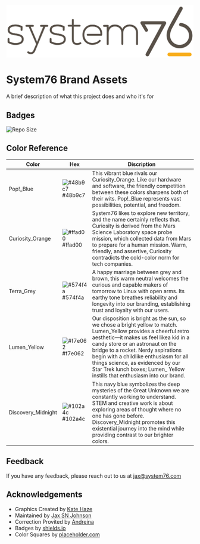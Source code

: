 ![Logo](https://raw.githubusercontent.com/system76/brand/master/System76%20branding/system76-logo_primary.svg)

# System76 Brand Assets

A brief description of what this project does and who it's for


## Badges

![Repo Size](https://img.shields.io/github/repo-size/system76/brand)

## Color Reference

| Color             | Hex                                                                | Discription |
| ----------------- | ------------------------------------------------------------------ | ----------- |
| Pop!_Blue | ![#48b9c7](https://via.placeholder.com/10/48b9c7?text=+) #48b9c7 | This vibrant blue rivals our Curiosity_Orange. Like our hardware and software, the friendly competition between these colors sharpens both of their wits. Pop!_Blue represents vast possibilities, potential, and freedom. |
| Curiosity_Orange | ![#ffad00](https://via.placeholder.com/10/ffad00?text=+) #ffad00 |  System76 likes to explore new territory, and the name certainly reflects that. Curiosity is derived from the Mars Science Laboratory space probe mission, which collected data from Mars to prepare for a human mission. Warm, friendly, and assertive, Curiosity contradicts the cold-color norm for tech companies. |
| Terra_Grey | ![#574f4a](https://via.placeholder.com/10/574f4a?text=+) #574f4a | A happy marriage between grey and brown, this warm neutral welcomes the curious and capable makers of tomorrow to Linux with open arms. Its earthy tone breathes reliability and longevity into our branding, establishing trust and loyalty with our users. |
| Lumen_Yellow | ![#f7e062](https://via.placeholder.com/10/f7e062?text=+) #f7e062 | Our disposition is bright as the sun, so we chose a bright yellow to match. Lumen_Yellow provides a cheerful retro aesthetic—it makes us feel likea kid in a candy store or an astronaut on the bridge to a rocket. Nerdy aspirations begin with a childlike enthusiasm for all things science, as evidenced by our Star Trek lunch boxes; Lumen_ Yellow instills that enthusiasm into our brand. |
| Discovery_Midnight | ![#102a4c](https://via.placeholder.com/10/102a4c?text=+) #102a4c | This navy blue symbolizes the deep mysteries of the Great Unknown we are constantly working to understand. STEM and creative work is about exploring areas of thought where no one has gone before. Discovery_Midnight promotes this existential journey into the mind while providing contrast to our brighter colors. |


## Feedback

If you have any feedback, please reach out to us at jax@system76.com


## Acknowledgements

 - Graphics Created by [Kate Haze](https://katesawesomesite)
 - Maintained by [Jax SN Johnson](https://github.com/jaxsnjohnson)
 - Correction Provited by [Andreina]()
 - Badges by [shields.io](https://shields.io/)
 - Color Squares by [placeholder.com](https://via.placeholder.com)
